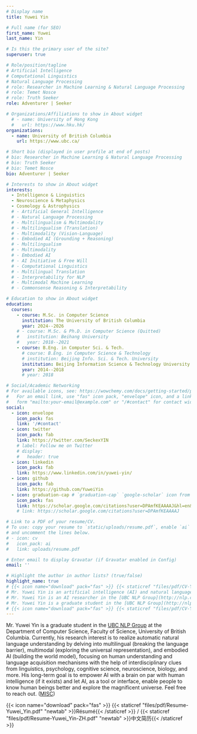 ```yaml
---
# Display name
title: Yuwei Yin

# Full name (for SEO)
first_name: Yuwei
last_name: Yin

# Is this the primary user of the site?
superuser: true

# Role/position/tagline
# Artificial Intelligence
# Computational Linguistics
# Natural Language Processing
# role: Researcher in Machine Learning & Natural Language Processing
# role: Temet Nosce
# role: Truth Seeker
role: Adventurer | Seeker

# Organizations/Affiliations to show in About widget
  # - name: University of Hong Kong
  #   url: https://www.hku.hk/
organizations:
  - name: University of British Columbia
    url: https://www.ubc.ca/

# Short bio (displayed in user profile at end of posts)
# bio: Researcher in Machine Learning & Natural Language Processing
# bio: Truth Seeker
# bio: Temet Nosce
bio: Adventurer | Seeker

# Interests to show in About widget
interests:
  - Intelligence & Linguistics
  - Neuroscience & Metaphysics
  - Cosmology & Astrophysics
  # - Artificial General Intelligence
  # - Natural Language Processing
  # - Multilingualism & Multimodality
  # - Multilingualism (Translation)
  # - Multimodality (Vision-Language)
  # - Embodied AI (Grounding + Reasoning)
  # - Multilingualism
  # - Multimodality
  # - Embodied AI
  # - AI Initiative & Free Will
  # - Computational Linguistics
  # - Multilingual Translation
  # - Interpretability for NLP
  # - Multimodal Machine Learning
  # - Commonsense Reasoning & Interpretability

# Education to show in About widget
education:
  courses:
    - course: M.Sc. in Computer Science
      institution: The University of British Columbia
      year: 2024--2026
    # - course: M.Sc. & Ph.D. in Computer Science (Quitted)
    #   institution: Beihang University
    #   year: 2018--2021
    - course: B.Eng. in Computer Sci. & Tech.
      # course: B.Eng. in Computer Science & Technology
      # institution: Beijing Info. Sci. & Tech. University
      institution: Beijing Information Science & Technology University
      year: 2014--2018
      # year: 2018

# Social/Academic Networking
# For available icons, see: https://wowchemy.com/docs/getting-started/page-builder/#icons
#   For an email link, use "fas" icon pack, "envelope" icon, and a link in the
#   form "mailto:your-email@example.com" or "/#contact" for contact widget.
social:
  - icon: envelope
    icon_pack: fas
    link: '/#contact'
  - icon: twitter
    icon_pack: fab
    link: https://twitter.com/SeckexYIN
    # label: Follow me on Twitter
    # display:
    #   header: true
  - icon: linkedin
    icon_pack: fab
    link: https://www.linkedin.com/in/yuwei-yin/
  - icon: github
    icon_pack: fab
    link: https://github.com/YuweiYin
  - icon: graduation-cap # `graduation-cap` `google-scholar` icon from `ai` icon pack
    icon_pack: fas
    link: https://scholar.google.com/citations?user=DPAmfKEAAAAJ&hl=en&sortby=pubdate
    # link: https://scholar.google.com/citations?user=DPAmfKEAAAAJ

# Link to a PDF of your resume/CV.
# To use: copy your resume to `static/uploads/resume.pdf`, enable `ai` icons in `params.yaml`,
# and uncomment the lines below.
# - icon: cv
#   icon_pack: ai
#   link: uploads/resume.pdf

# Enter email to display Gravatar (if Gravatar enabled in Config)
email: ''

# Highlight the author in author lists? (true/false)
highlight_name: true
# {{< icon name="download" pack="fas" >}} {{< staticref "files/pdf/CV-Yuwei_Yin.pdf" "newtab" >}}Curriculum Vitae / Résumé{{< /staticref >}} {{< staticref "files/pdf/CV-Yuwei_Yin-ZH.pdf" "newtab" >}}Chinese CV{{< /staticref >}}
# Mr. Yuwei Yin is an artificial intelligence (AI) and natural language processing (NLP) researcher in the [UBC NLP Group](http://nlp.cs.ubc.ca/) at the Department of Computer Science, Faculty of Science, University of British Columbia. Currently, his research interest is natural language processing on multilingualism (translation) and multimodality (grounding & embodied AI). His long-term goal is to build a versatile instant translator of all languages and modalities for breaking language barriers, facilitating communication, and rebuilding the Tower of Babel--gathering the intelligence of us all to achieve something supreme. He is also fascinated with the preliminary idea of free-will programming in order to advance toward artificial general intelligence (AGI). He is glad to discuss these interdisciplinary matters with researchers of various backgrounds. Feel free to reach out. ([MISC](https://yuweiyin.github.io/))
# Mr. Yuwei Yin is an AI researcher in the [UBC NLP Group](http://nlp.cs.ubc.ca/) at the Department of Computer Science, Faculty of Science, University of British Columbia. Currently, his research interest is natural language processing on multilingualism (translation), multimodality (vision-language), and embodied AI (grounding + reasoning). His long-term goal is to empower AI with a brain on par with human intelligence (if it exists). Feel free to reach out. ([MISC](https://yuweiyin.github.io/))
# Mr. Yuwei Yin is a graduate student in the [UBC NLP Group](http://nlp.cs.ubc.ca/) at the Department of Computer Science, Faculty of Science, University of British Columbia. Currently, his research interest is to realize automatic natural language understanding by delving into multilingual (breaking the language barrier), multimodal (exploring the universal representation), and embodied AI (building the world model), focusing on human understanding and language acquisition mechanisms with the help of interdisciplinary clues from linguistics, psychology, cognitive science, neuroscience, biology, and more. His long-term goal is to empower AI with a brain on par with human intelligence (if it exists) and let AI, as a tool or interface, enable people to know human beings better and explore the magnificent universe. Feel free to reach out. ([MISC](https://yuweiyin.github.io/))
# {{< icon name="download" pack="fas" >}} {{< staticref "files/pdf/CV-Yuwei_Yin.pdf" "newtab" >}}Curriculum Vitae{{< /staticref >}}  /  {{< staticref "files/pdf/CV-Yuwei_Yin-ZH.pdf" "newtab" >}}中文简历{{< /staticref >}}
---
```


Mr. Yuwei Yin is a graduate student in the [UBC NLP Group](http://nlp.cs.ubc.ca/) at the Department of Computer Science, Faculty of Science, University of British Columbia. Currently, his research interest is to realize automatic natural language understanding by delving into multilingual (breaking the language barrier), multimodal (exploring the universal representation), and embodied AI (building the world model), focusing on human understanding and language acquisition mechanisms with the help of interdisciplinary clues from linguistics, psychology, cognitive science, neuroscience, biology, and more. His long-term goal is to empower AI with a brain on par with human intelligence (if it exists) and let AI, as a tool or interface, enable people to know human beings better and explore the magnificent universe. Feel free to reach out. ([MISC](https://yuweiyin.github.io/))

{{< icon name="download" pack="fas" >}} {{< staticref "files/pdf/Resume-Yuwei_Yin.pdf" "newtab" >}}Résumé{{< /staticref >}}  /  {{< staticref "files/pdf/Resume-Yuwei_Yin-ZH.pdf" "newtab" >}}中文简历{{< /staticref >}}
